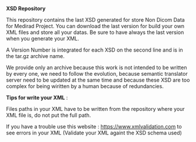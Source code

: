 **XSD Repository**

This repository contains the last XSD generated for store Non Dicom Data for Medirad Project. You can download the last version for build your own XML files and store all your datas. Be sure to have always the last version when you generate your XML.

A Version Number is integrated for each XSD on the second line and is in the tar.gz archive name.

We provide only an archive because this work is not intended to be written by every one, we need to follow the evolution, because semantic translator server need to be updated at the same time and because these XSD are too complex for being wiritten by a human because of redundancies.



**Tips for write your XML** :

Files paths in your XML have to be written from the repository where your XML file is, do not put the full path.

If you have a trouble use this website : https://www.xmlvalidation.com to see errors in your XML (Validate your XML againt the XSD schema used)

